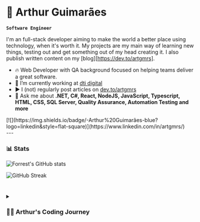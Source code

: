 # 🏃 Arthur Guimarães

**`Software Engineer`**

I'm an full-stack developer aiming to make the world a better place using technology, when it's worth it. My projects are my main way of learning new things, testing out and get something out of my head creating it. I also publish written content on my [blog][https://dev.to/artgmrs].

- 🔥 Web Developer with QA background focused on helping teams deliver a great software. 
- 🔭 I’m currently working at [dti digital](https://www.dtidigital.com.br/)
- ▶️ I (not) regularly post articles on [dev.to/artgmrs](https://dev.to/artgmrs)
- 💬 Ask me about **.NET, C#, React, NodeJS, JavaScript, Typescript, HTML, CSS, SQL Server, Quality Assurance, Automation Testing and more**

<div align="left">
  [![](https://img.shields.io/badge/-Arthur%20Guimarães-blue?logo=linkedin&style=flat-square)](https://www.linkedin.com/in/artgmrs/)
</div>
---

### 📊 Stats

![Forrest's GitHub stats](https://github-readme-stats.vercel.app/api?username=artgmrs&show_icons=true&theme=dark)

![GitHub Streak](https://streak-stats.demolab.com?user=ForrestKnight&theme=dark&border_radius=4.5) 

#

<details>
 <summary><h3>👨‍💻 Arthur's Coding Journey</h3></summary>
   I'm a Developer with a lot of interest in Front and Back-end. My main things are .NET, React, Operations, Scrum and Software Quality (CTFL Certified).  Experience with .NET: Core 2.1, 3.1 and .NET 5.  
   I've worked with: automation programs in Jira, collecting information and transforming it into spreadsheets using its private API; Highly scalable end-to-end software automation projects; Twitter bots; Excel Addin; Backend for frontend; Micro-Frontend Applications; CI - Creating YAML pipelines in Azure Pipelines for .NET and Java; Javascript and Typescript; Queries and creation of DDLs for SQL Server (Azure SQL).    
	Contact: artgmrs@outlook.com
